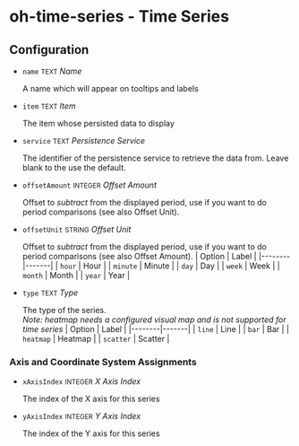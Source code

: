 # oh-time-series - Time Series



## Configuration


- `name` <small>TEXT</small> _Name_

  A name which will appear on tooltips and labels

- `item` <small>TEXT</small> _Item_

  The item whose persisted data to display

- `service` <small>TEXT</small> _Persistence Service_

  The identifier of the persistence service to retrieve the data from. Leave blank to the use the default.

- `offsetAmount` <small>INTEGER</small> _Offset Amount_

  Offset to <em>subtract</em> from the displayed period, use if you want to do period comparisons (see also Offset Unit).

- `offsetUnit` <small>STRING</small> _Offset Unit_

  Offset to <em>subtract</em> from the displayed period, use if you want to do period comparisons (see also Offset Amount).
  | Option | Label |
  |--------|-------|
  | `hour` | Hour |
  | `minute` | Minute |
  | `day` | Day |
  | `week` | Week |
  | `month` | Month |
  | `year` | Year |


- `type` <small>TEXT</small> _Type_

  The type of the series.<br/><em>Note: heatmap needs a configured visual map and is not supported for time series</em>
  | Option | Label |
  |--------|-------|
  | `line` | Line |
  | `bar` | Bar |
  | `heatmap` | Heatmap |
  | `scatter` | Scatter |


### Axis and Coordinate System Assignments


- `xAxisIndex` <small>INTEGER</small> _X Axis Index_

  The index of the X axis for this series

- `yAxisIndex` <small>INTEGER</small> _Y Axis Index_

  The index of the Y axis for this series


